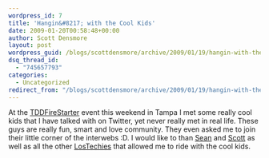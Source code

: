 ```yaml
---
wordpress_id: 7
title: 'Hangin&#8217; with the Cool Kids'
date: 2009-01-20T00:58:48+00:00
author: Scott Densmore
layout: post
wordpress_guid: /blogs/scottdensmore/archive/2009/01/19/hangin-with-the-cool-kids.aspx
dsq_thread_id:
  - "745657793"
categories:
  - Uncategorized
redirect_from: "/blogs/scottdensmore/archive/2009/01/19/hangin-with-the-cool-kids.aspx/"
---
```

<p style="clear: both">
  At the <a href="http://tddfirestarter.lostechies.com/">TDDFireStarter</a> event this weekend in Tampa I met some really cool kids that I have talked with on Twitter, yet never really met in real life. These guys are really fun, smart and love community. They even asked me to join their little corner of the interwebs :D. I would like to than <a href="https://lostechies.com/blogs/sean_chambers/">Sean</a> and <a href="https://lostechies.com/blogs/scottcreynolds/">Scott</a> as well as all the other <a href="https://lostechies.com">LosTechies</a> that allowed me to ride with the cool kids.
</p>

<br class='final-break' />